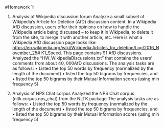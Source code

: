 #Homework 1:
1. Analysis of Wikipedia discussion forum
Analyze a small subset of Wikipedia’s Article for Deletion (AfD) discussion content. In a Wikipedia AfD discussion, users offer their opinions on how to handle the Wikipedia article being discussed – to keep it in Wikipedia, to delete it from the site, to merge it with another article, etc. Here is what a Wikipedia AfD discussion page looks like: https://en.wikipedia.org/wiki/Wikipedia:Articles_for_deletion/Log/2016_November_25# K1_Speed. This page contains 91 AfD discussions.
Analyzed the “HW_WikipediaDiscussions.txt” that contains the users’ comments from about 40, 000AfD discussions.
The analysis tasks are as follows:
• Listed the top 50 words by frequency (normalized by the length of the document)
• listed the top 50 bigrams by frequencies, and
• listed the top 50 bigrams by their Mutual Information scores (using min frequency 5)

2. Analysis of NPS Chat corpus
Analyzed the NPS Chat corpus (nltk.corpus.nps_chat) from the NLTK package
The analysis tasks are as follows:
• Listed the top 50 words by frequency (normalized by the length of the document)
• listed the top 50 bigrams by frequencies, and
• listed the top 50 bigrams by their Mutual Information scores (using min frequency 5)
